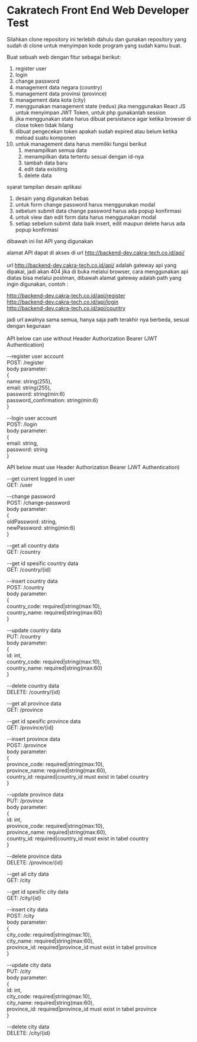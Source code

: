<h1>Cakratech Front End Web Developer Test</h1>

Silahkan clone repository ini terlebih dahulu dan gunakan repository yang sudah di clone untuk menyimpan kode program yang sudah kamu buat.

Buat sebuah web dengan fitur sebagai berikut:
<ol>
    <li>
        register user
    </li>
	<li>
		login
	</li>
	<li>
		change password
	</li>
	<li>
		management data negara (country)
	</li>
	<li>
		management data provinsi (province)
	</li>
	<li>
		management data kota (city)
	</li>
	<li>
		menggunakan management state (redux) jika menggunakan React JS untuk menyimpan JWT Token, untuk php gunakanlah session
	</li>
	<li>
		jika menggunakan state harus dibuat persistance agar ketika browser di close token tidak hilang
	</li>
	<li>
		dibuat pengecekan token apakah sudah expired atau belum ketika meload suatu komponen
	</li>
	<li>
		untuk management data harus memiliki fungsi berikut
		<ol>
			<li>
				menampilkan semua data
			</li>
			<li>
				menampilkan data tertentu sesuai dengan id-nya
			</li>
			<li>
				tambah data baru
			</li>
			<li>
				edit data exisiting
			</li>
			<li>
				delete data
			</li>
		</ol>
	</li>
</ol>

syarat tampilan desain aplikasi
<ol>
    <li>
		desain yang digunakan bebas
	</li>
	<li>
		untuk form change password harus menggunakan modal
	</li>
	<li>
		sebelum submit data change password harus ada popup konfirmasi
	</li>
	<li>
		untuk view dan edit form data harus menggunakan modal
	</li>
	<li>
		setiap sebelum submit data baik insert, edit maupun delete harus ada popup konfirmasi
	</li>
</ol>

dibawah ini list API yang digunakan

alamat API dapat di akses di url http://backend-dev.cakra-tech.co.id/api/</br></br>
url http://backend-dev.cakra-tech.co.id/api/ adalah gateway api yang dipakai, jadi akan 404 jika di buka melalui browser, cara menggunakan api diatas bisa melalui postman,
dibawah alamat gateway adalah path yang ingin digunakan, contoh :

 http://backend-dev.cakra-tech.co.id/api/register</br>
 http://backend-dev.cakra-tech.co.id/api/login</br>
 http://backend-dev.cakra-tech.co.id/api/country</br>

jadi url awalnya sama semua, hanya saja path terakhir nya berbeda, sesuai dengan kegunaan</br></br>
API below can use without Header Authorization Bearer (JWT Authentication) </br>

--register user account </br>
POST: /register </br>
body parameter: </br>
{ </br>
	name: string(255), </br>
	email: string(255), </br>
	password: string(min:6) </br>
	password_confirmation: string(min:6) </br>
} </br>

--login user account </br>
POST: /login </br>
body parameter: </br>
{ </br>
	email: string, </br>
	password: string </br>
} </br>

API below must use Header Authorization Bearer (JWT Authentication) </br>

--get current logged in user </br>
GET: /user </br>

--change password </br>
POST: /change-password </br>
body parameter: </br>
{ </br>
	oldPassword: string, </br>
	newPassword: string(min:6) </br>
} </br>

--get all country data </br>
GET: /country </br>

--get id spesific country data </br>
GET: /country/{id} </br>

--insert country data </br>
POST: /country </br>
body parameter:  </br>
{ </br>
	country_code: required|string(max:10), </br>
	country_name: required|string(max:60) </br>
} </br>

--update country data </br>
PUT: /country </br>
body parameter: </br>
{ </br>
	id: int, </br>
	country_code: required|string(max:10), </br>
	country_name: required|string(max:60) </br>
} </br>

--delete country data </br>
DELETE: /country/{id} </br>

--get all province data </br>
GET: /province </br>

--get id spesific province data </br>
GET: /province/{id} </br>

--insert province data </br>
POST: /province </br>
body parameter: </br>
{ </br>
	province_code: required|string(max:10), </br>
	province_name: required|string(max:60), </br>
	country_id: required|country_id must exist in tabel country </br>
} </br>

--update province data </br>
PUT: /province </br>
body parameter: </br>
{ </br>
	id: int, </br>
	province_code: required|string(max:10), </br>
	province_name: required|string(max:60), </br>
	country_id: required|country_id must exist in tabel country </br>
} </br>

--delete province data </br>
DELETE: /province/{id} </br>

--get all city data </br>
GET: /city </br>

--get id spesific city data </br> 
GET: /city/{id} </br>

--insert city data </br>
POST: /city </br>
body parameter: </br>
{ </br>
	city_code: required|string(max:10), </br>
	city_name: required|string(max:60), </br>
	province_id: required|province_id must exist in tabel province </br>
} </br>

--update city data </br>
PUT: /city </br>
body parameter: </br>
{ </br>
	id: int, </br>
	city_code: required|string(max:10), </br>
	city_name: required|string(max:60), </br>
	province_id: required|province_id must exist in tabel province </br>
}

--delete city data </br>
DELETE: /city/{id} </br>
